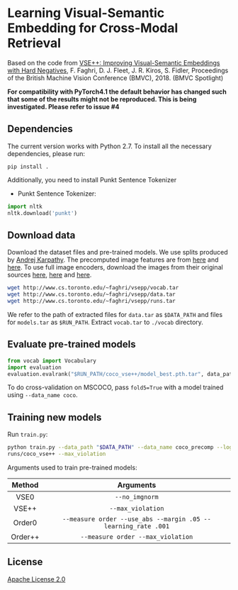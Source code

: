 # Learning Visual-Semantic Embedding for Cross-Modal Retrieval

Based on the code from [VSE++: Improving Visual-Semantic Embeddings with Hard Negatives](https://arxiv.org/abs/1707.05612), F. Faghri, D. J. Fleet, J. R. Kiros, S. Fidler, Proceedings of the British Machine Vision Conference (BMVC),  2018. (BMVC Spotlight)

**For compatibility with PyTorch4.1 the default behavior has changed such that 
some of the results might not be reproduced. This is being investigated. Please 
refer to issue #4**

## Dependencies
The current version works with Python 2.7. To install all the necessary dependencies, please run:

``
pip install .
``

Additionally, you need to install Punkt Sentence Tokenizer

* Punkt Sentence Tokenizer:
```python
import nltk
nltk.download('punkt')
```

## Download data

Download the dataset files and pre-trained models. We use splits produced by [Andrej Karpathy](http://cs.stanford.edu/people/karpathy/deepimagesent/). The precomputed image features are from [here](https://github.com/ryankiros/visual-semantic-embedding/) and [here](https://github.com/ivendrov/order-embedding). To use full image encoders, download the images from their original sources [here](http://nlp.cs.illinois.edu/HockenmaierGroup/Framing_Image_Description/KCCA.html), [here](http://shannon.cs.illinois.edu/DenotationGraph/) and [here](http://mscoco.org/).

```bash
wget http://www.cs.toronto.edu/~faghri/vsepp/vocab.tar
wget http://www.cs.toronto.edu/~faghri/vsepp/data.tar
wget http://www.cs.toronto.edu/~faghri/vsepp/runs.tar
```

We refer to the path of extracted files for `data.tar` as `$DATA_PATH` and 
files for `models.tar` as `$RUN_PATH`. Extract `vocab.tar` to `./vocab` 
directory.

## Evaluate pre-trained models

```python
from vocab import Vocabulary
import evaluation
evaluation.evalrank("$RUN_PATH/coco_vse++/model_best.pth.tar", data_path="$DATA_PATH", split="test")'
```

To do cross-validation on MSCOCO, pass `fold5=True` with a model trained using 
`--data_name coco`.

## Training new models
Run `train.py`:

```bash
python train.py --data_path "$DATA_PATH" --data_name coco_precomp --logger_name 
runs/coco_vse++ --max_violation
```

Arguments used to train pre-trained models:

| Method    | Arguments |
| :-------: | :-------: |
| VSE0      | `--no_imgnorm` |
| VSE++     | `--max_violation` |
| Order0    | `--measure order --use_abs --margin .05 --learning_rate .001` |
| Order++   | `--measure order --max_violation` |


## License

[Apache License 2.0](http://www.apache.org/licenses/LICENSE-2.0)
